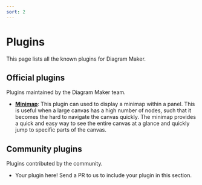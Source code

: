 ```yaml
---
sort: 2
---
```


# Plugins

This page lists all the known plugins for Diagram Maker.

## Official plugins

Plugins maintained by the Diagram Maker team.

* **[Minimap]()**: This plugin can used to display a minimap within a panel.
This is useful when a large canvas has a high number of nodes, such that it becomes the hard to navigate the canvas quickly.
The minimap provides a quick and easy way to see the entire canvas at a glance and quickly jump to specific parts of the canvas.

## Community plugins

Plugins contributed by the community.

* Your plugin here! Send a PR to us to include your plugin in this section.

